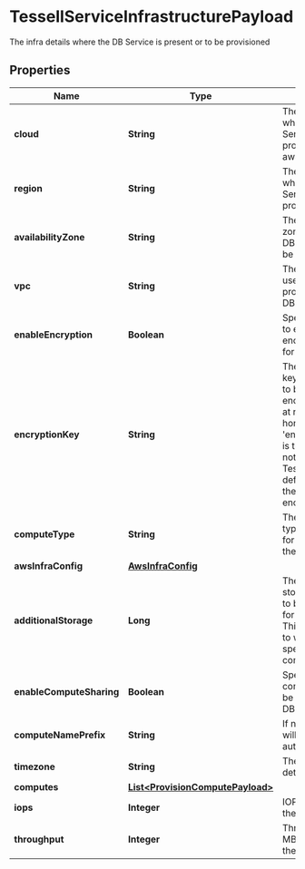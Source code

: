 

# TessellServiceInfrastructurePayload

The infra details where the DB Service is present or to be provisioned

## Properties

Name | Type | Description | Notes
------------ | ------------- | ------------- | -------------
**cloud** | **String** | The cloud-type in which the DB Service is to be provisioned (ex. aws, azure) | 
**region** | **String** | The region in which the DB Service is to be provisioned | 
**availabilityZone** | **String** | The availability-zone in which the DB Service is to be provisioned |  [optional]
**vpc** | **String** | The VPC to be used for provisioning the DB Service | 
**enableEncryption** | **Boolean** | Specify whether to enable the encryption at rest for the DB Service. |  [optional]
**encryptionKey** | **String** | The encryption key name which is to be used to encrypt the data at rest. This is honoured only if &#39;enableEncryption&#39; is true. If this is not specified, Tessell will use a default out-of-the-box encryption key. |  [optional]
**computeType** | **String** | The compute-type to be used for provisioning the DB Service | 
**awsInfraConfig** | [**AwsInfraConfig**](AwsInfraConfig.md) |  |  [optional]
**additionalStorage** | **Long** | The additional storage (in bytes) to be provisioned for the DB Service. This is in addition to what is specified in the compute type. |  [optional]
**enableComputeSharing** | **Boolean** | Specify if the computes should be shared across DB Services |  [optional]
**computeNamePrefix** | **String** | If not specified, it will be autogenerated |  [optional]
**timezone** | **String** | The timezone detail |  [optional]
**computes** | [**List&lt;ProvisionComputePayload&gt;**](ProvisionComputePayload.md) |  |  [optional]
**iops** | **Integer** | IOPS required for the DB Service |  [optional]
**throughput** | **Integer** | Throughput in MB/s required for the DB Service |  [optional]



